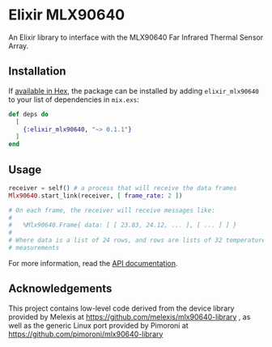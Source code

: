# Elixir MLX90640

An Elixir library to interface with the MLX90640 Far Infrared Thermal Sensor Array.

## Installation

If [available in Hex](https://hex.pm/docs/publish), the package can be installed
by adding `elixir_mlx90640` to your list of dependencies in `mix.exs`:

```elixir
def deps do
  [
    {:elixir_mlx90640, "~> 0.1.1"}
  ]
end
```

## Usage

```elixir
receiver = self() # a process that will receive the data frames
Mlx90640.start_link(receiver, [ frame_rate: 2 ])

# On each frame, the receiver will receive messages like:
#
#   %Mlx90640.Frame{ data: [ [ 23.83, 24.12, ... ], [ ... ] ] }
#
# Where data is a list of 24 rows, and rows are lists of 32 temperature
# measurements
```

For more information, read the [API documentation](https://hexdocs.pm/elixir_mlx90640/Mlx90640.html).

## Acknowledgements

This project contains low-level code derived from the device library provided by
Melexis at https://github.com/melexis/mlx90640-library , as well as the generic
Linux port provided by Pimoroni at https://github.com/pimoroni/mlx90640-library
